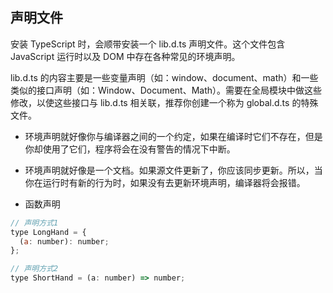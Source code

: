## 声明文件

安装 TypeScript 时，会顺带安装一个 lib.d.ts 声明文件。这个文件包含 JavaScript 运行时以及 DOM 中存在各种常见的环境声明。

lib.d.ts 的内容主要是一些变量声明（如：window、document、math）和一些类似的接口声明（如：Window、Document、Math）。需要在全局模块中做这些修改，以使这些接口与 lib.d.ts 相关联，推荐你创建一个称为 global.d.ts 的特殊文件。

* 环境声明就好像你与编译器之间的一个约定，如果在编译时它们不存在，但是你却使用了它们，程序将会在没有警告的情况下中断。

* 环境声明就好像是一个文档。如果源文件更新了，你应该同步更新。所以，当你在运行时有新的行为时，如果没有去更新环境声明，编译器将会报错。

* 函数声明

```js
// 声明方式1
type LongHand = {
  (a: number): number;
};

// 声明方式2
type ShortHand = (a: number) => number;
```